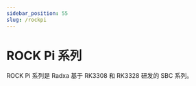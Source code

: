 ```yaml
---
sidebar_position: 55
slug: /rockpi
---
```


# ROCK Pi 系列

ROCK Pi 系列是 Radxa 基于 RK3308 和 RK3328 研发的 SBC 系列。

<DocCardList />
